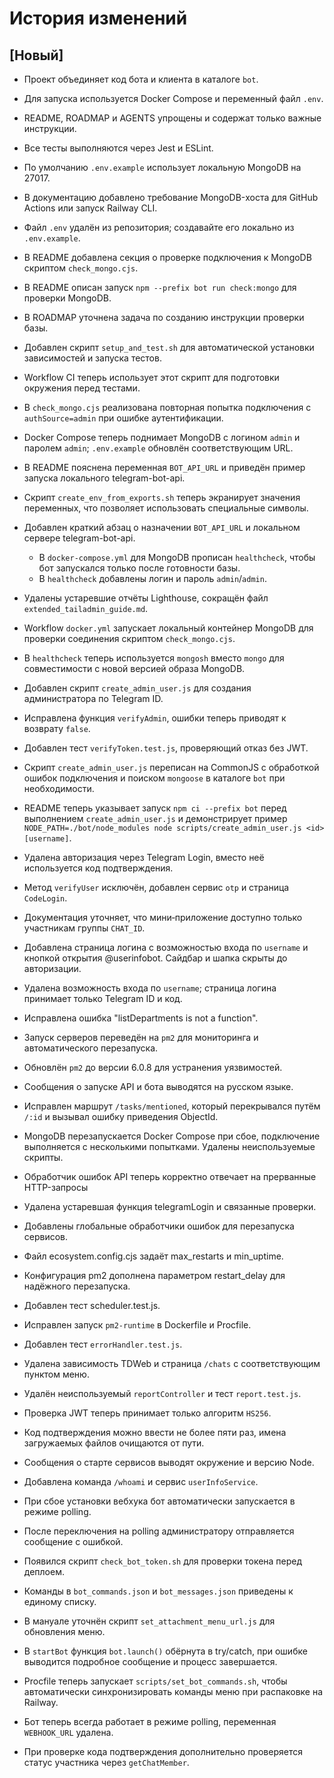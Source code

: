<!-- Назначение файла: список основных изменений. -->

# История изменений

## [Новый]

- Проект объединяет код бота и клиента в каталоге `bot`.
- Для запуска используется Docker Compose и переменный файл `.env`.
- README, ROADMAP и AGENTS упрощены и содержат только важные инструкции.
- Все тесты выполняются через Jest и ESLint.
- По умолчанию `.env.example` использует локальную MongoDB на 27017.
- В документацию добавлено требование MongoDB-хоста для GitHub Actions или запуск Railway CLI.
- Файл `.env` удалён из репозитория; создавайте его локально из `.env.example`.
- В README добавлена секция о проверке подключения к MongoDB скриптом `check_mongo.cjs`.
- В README описан запуск `npm --prefix bot run check:mongo` для проверки MongoDB.
- В ROADMAP уточнена задача по созданию инструкции проверки базы.
- Добавлен скрипт `setup_and_test.sh` для автоматической установки зависимостей и запуска тестов.
- Workflow CI теперь использует этот скрипт для подготовки окружения перед тестами.
- В `check_mongo.cjs` реализована повторная попытка подключения с `authSource=admin` при ошибке аутентификации.
- Docker Compose теперь поднимает MongoDB с логином `admin` и паролем `admin`;
  `.env.example` обновлён соответствующим URL.
- В README пояснена переменная `BOT_API_URL` и приведён пример запуска
  локального telegram-bot-api.
- Скрипт `create_env_from_exports.sh` теперь экранирует значения переменных, что позволяет использовать специальные символы.
- Добавлен краткий абзац о назначении `BOT_API_URL` и локальном сервере telegram-bot-api.
  - В `docker-compose.yml` для MongoDB прописан `healthcheck`, чтобы бот запускался только после готовности базы.
  - В `healthcheck` добавлены логин и пароль `admin`/`admin`.
- Удалены устаревшие отчёты Lighthouse, сокращён файл `extended_tailadmin_guide.md`.
- Workflow `docker.yml` запускает локальный контейнер MongoDB для проверки
  соединения скриптом `check_mongo.cjs`.
- В `healthcheck` теперь используется `mongosh` вместо `mongo` для совместимости с новой версией образа MongoDB.
- Добавлен скрипт `create_admin_user.js` для создания администратора по Telegram ID.
- Исправлена функция `verifyAdmin`, ошибки теперь приводят к возврату `false`.
- Добавлен тест `verifyToken.test.js`, проверяющий отказ без JWT.
- Скрипт `create_admin_user.js` переписан на CommonJS с обработкой ошибок подключения и поиском `mongoose` в каталоге `bot` при необходимости.
- README теперь указывает запуск `npm ci --prefix bot` перед выполнением `create_admin_user.js` и демонстрирует пример `NODE_PATH=./bot/node_modules node scripts/create_admin_user.js <id> [username]`.
- Удалена авторизация через Telegram Login, вместо неё используется код подтверждения.
- Метод `verifyUser` исключён, добавлен сервис `otp` и страница `CodeLogin`.
- Документация уточняет, что мини‑приложение доступно только участникам группы `CHAT_ID`.
- Добавлена страница логина с возможностью входа по `username` и кнопкой открытия @userinfobot. Сайдбар и шапка скрыты до авторизации.
- Удалена возможность входа по `username`; страница логина принимает только Telegram ID и код.
- Исправлена ошибка "listDepartments is not a function".
- Запуск серверов переведён на `pm2` для мониторинга и автоматического перезапуска.
- Обновлён `pm2` до версии 6.0.8 для устранения уязвимостей.
- Сообщения о запуске API и бота выводятся на русском языке.
- Исправлен маршрут `/tasks/mentioned`, который перекрывался путём `/:id` и вызывал ошибку приведения ObjectId.
- MongoDB перезапускается Docker Compose при сбое, подключение выполняется с несколькими попытками. Удалены неиспользуемые скрипты.
- Обработчик ошибок API теперь корректно отвечает на прерванные HTTP-запросы

- Удалена устаревшая функция telegramLogin и связанные проверки.
- Добавлены глобальные обработчики ошибок для перезапуска сервисов.
- Файл ecosystem.config.cjs задаёт max_restarts и min_uptime.
- Конфигурация pm2 дополнена параметром restart_delay для надёжного перезапуска.
- Добавлен тест scheduler.test.js.
- Исправлен запуск `pm2-runtime` в Dockerfile и Procfile.
- Добавлен тест `errorHandler.test.js`.
- Удалена зависимость TDWeb и страница `/chats` с соответствующим пунктом меню.
- Удалён неиспользуемый `reportController` и тест `report.test.js`.
- Проверка JWT теперь принимает только алгоритм `HS256`.
- Код подтверждения можно ввести не более пяти раз, имена загружаемых файлов очищаются от пути.
- Сообщения о старте сервисов выводят окружение и версию Node.
- Добавлена команда `/whoami` и сервис `userInfoService`.
- При сбое установки вебхука бот автоматически запускается в режиме polling.
- После переключения на polling администратору отправляется сообщение с ошибкой.
- Появился скрипт `check_bot_token.sh` для проверки токена перед деплоем.
- Команды в `bot_commands.json` и `bot_messages.json` приведены к единому списку.
- В мануале уточнён скрипт `set_attachment_menu_url.js` для обновления меню.
- В `startBot` функция `bot.launch()` обёрнута в try/catch, при ошибке выводится подробное сообщение и процесс завершается.
- Procfile теперь запускает `scripts/set_bot_commands.sh`, чтобы автоматически
  синхронизировать команды меню при распаковке на Railway.
- Бот теперь всегда работает в режиме polling, переменная `WEBHOOK_URL` удалена.
- При проверке кода подтверждения дополнительно проверяется статус участника через `getChatMember`.


